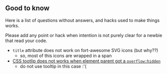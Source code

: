 ## Good to know

Here is a list of questions without answers, and hacks used to make things works.

Please add any point or hack when intention is not purely clear for a newbie that read your code.

* `title` attribute does not work on fort-awesome SVG icons (but why??)
  * so, most of this icons are wrapped in a span
* [CSS tootlip does not works when element parent got a `overflow:hidden`](https://github.com/chinchang/hint.css/issues/152#issuecomment-248810536)
  * do not use tooltip in this case :'(
